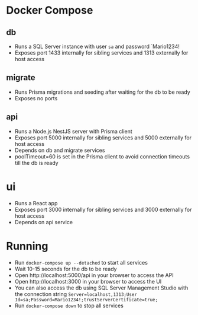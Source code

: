 # Docker Compose
## db
- Runs a SQL Server instance with user `sa` and password `Mario1234!
- Exposes port 1433 internally for sibling services and 1313 externally for host access
## migrate
- Runs Prisma migrations and seeding after waiting for the db to be ready
- Exposes no ports
## api
- Runs a Node.js NestJS server with Prisma client
- Exposes port 5000 internally for sibling services and 5000 externally for host access
- Depends on db and migrate services
- poolTimeout=60 is set in the Prisma client to avoid connection timeouts till the db is ready
# ui
- Runs a React app
- Exposes port 3000 internally for sibling services and 3000 externally for host access
- Depends on api service
# Running
- Run `docker-compose up --detached` to start all services
- Wait 10-15 seconds for the db to be ready
- Open http://localhost:5000/api in your browser to access the API
- Open http://localhost:3000 in your browser to access the UI
- You can also access the db using SQL Server Management Studio with the connection string `Server=localhost,1313;User Id=sa;Password=Mario1234!;trustServerCertificate=true;`
- Run `docker-compose down` to stop all services
